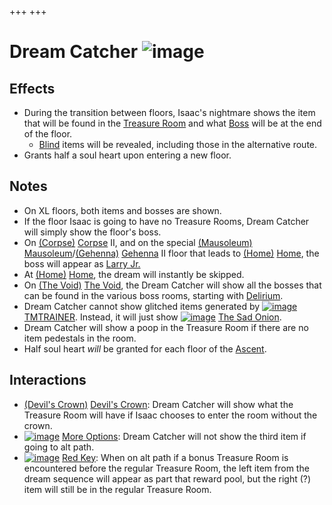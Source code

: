 +++
+++

 # Dream Catcher ![image](/image/Dream_Catcher.png) 


Effects
---------


* During the transition between floors, Isaac's nightmare shows the item that will be found in the [Treasure Room](/wiki/Treasure_Room "Treasure Room") and what [Boss](/wiki/Boss "Boss") will be at the end of the floor.
	+ [Blind](/wiki/Curse_of_the_Blind "Curse of the Blind") items will be revealed, including those in the alternative route.
* Grants half a soul heart upon entering a new floor.


Notes
-------


* On XL floors, both items and bosses are shown.
* If the floor Isaac is going to have no Treasure Rooms, Dream Catcher will simply show the floor's boss.
* On [(Corpse)](/wiki/Corpse "Corpse") [Corpse](/wiki/Corpse "Corpse") II, and on the special [(Mausoleum)](/wiki/Mausoleum "Mausoleum") [Mausoleum](/wiki/Mausoleum "Mausoleum")/[(Gehenna)](/wiki/Gehenna "Gehenna") [Gehenna](/wiki/Gehenna "Gehenna") II floor that leads to [(Home)](/wiki/Home "Home") [Home](/wiki/Home "Home"), the boss will appear as [Larry Jr.](/wiki/Larry_Jr. "Larry Jr.")
* At [(Home)](/wiki/Home "Home") [Home](/wiki/Home "Home"), the dream will instantly be skipped.
* On [(The Void)](/wiki/The_Void "The Void") [The Void](/wiki/The_Void "The Void"), the Dream Catcher will show all the bosses that can be found in the various boss rooms, starting with [Delirium](/wiki/Delirium "Delirium").
* Dream Catcher cannot show glitched items generated by [![image](/image/TMTRAINER.png)](/wiki/TMTRAINER "TMTRAINER") [TMTRAINER](/wiki/TMTRAINER "TMTRAINER"). Instead, it will just show [![image](/image/The_Sad_Onion.png)](/wiki/The_Sad_Onion "The Sad Onion") [The Sad Onion](/wiki/The_Sad_Onion "The Sad Onion").
* Dream Catcher will show a poop in the Treasure Room if there are no item pedestals in the room.
* Half soul heart *will* be granted for each floor of the [Ascent](/wiki/Dad%27s_Note "Dad's Note").


Interactions
--------------


* [(Devil's Crown)](/wiki/Devil%27s_Crown "Devil's Crown") [Devil's Crown](/wiki/Devil%27s_Crown "Devil's Crown"): Dream Catcher will show what the Treasure Room will have if Isaac chooses to enter the room without the crown.
* [![image](/image/More_Options.png)](/wiki/More_Options "More Options") [More Options](/wiki/More_Options "More Options"): Dream Catcher will not show the third item if going to alt path.
* [![image](/image/Red_Key.png)](/wiki/Red_Key "Red Key") [Red Key](/wiki/Red_Key "Red Key"): When on alt path if a bonus Treasure Room is encountered before the regular Treasure Room, the left item from the dream sequence will appear as part that reward pool, but the right (?) item will still be in the regular Treasure Room.


